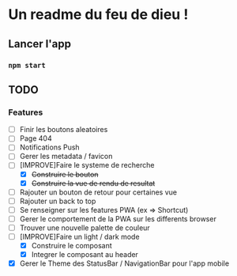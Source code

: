 # Un readme du feu de dieu !

## Lancer l'app

### `npm start`

## TODO

### Features

- [ ] Finir les boutons aleatoires
- [ ] Page 404
- [ ] Notifications Push
- [ ] Gerer les metadata / favicon
- [ ] [IMPROVE]Faire le systeme de recherche
  - [x] ~~Construire le bouton~~
  - [x] ~~Construire la vue de rendu de resultat~~
- [ ] Rajouter un bouton de retour pour certaines vue
- [ ] Rajouter un back to top
- [ ] Se renseigner sur les features PWA (ex => Shortcut)
- [ ] Gerer le comportement de la PWA sur les differents browser
- [ ] Trouver une nouvelle palette de couleur
- [ ] [IMPROVE]Faire un light / dark mode
  - [x] Construire le composant
  - [x] Integrer le composant au header
- [x] Gerer le Theme des StatusBar / NavigationBar pour l'app mobile